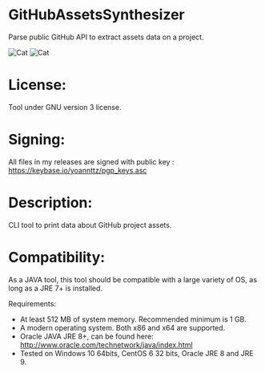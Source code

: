 # GitHubAssetsSynthesizer

Parse public GitHub API to extract assets data on a project.

![Cat](../assets/GitHubAssetsSynthesizer.jpg)
![Cat](../assets/GitHubAssetsSynthesizer_help.jpg)

# License:

Tool under GNU version 3 license.

# Signing:

All files in my releases are signed with public key : https://keybase.io/yoannttz/pgp_keys.asc

# Description:

CLI tool to print data about GitHub project assets.

# Compatibility:

As a JAVA tool, this tool should be compatible with a large variety of OS, as long as a JRE 7+ is installed.

Requirements:
- At least 512 MB of system memory. Recommended minimum is 1 GB.
- A modern operating system. Both x86 and x64 are supported.
- Oracle JAVA JRE 8+, can be found here:<br />
http://www.oracle.com/technetwork/java/index.html<br />
- Tested on Windows 10 64bits, CentOS 6 32 bits, Oracle JRE 8 and JRE 9.
